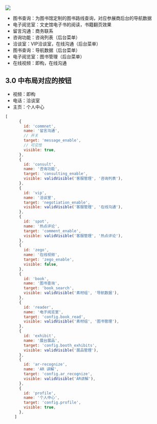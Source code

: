 ![](Pasted%20image%2020240627110012.png)

- 图书查询：为图书馆定制的图书路线查询，对应参展商后台的导航数据
- 电子阅览室：文史馆电子书的阅读，书籍翻页效果
- 留言沟通：商务联系
- 咨询功能：咨询列表（后台菜单）
- 洽谈室：VIP洽谈室，在线沟通（后台菜单）
- 图书查询：导航数据（后台菜单）
- 电子阅览室：图书管理（后台菜单）
- 在线视频：即构，在线沟通

## 3.0 中布局对应的按钮

- 视频：即构
- 电话：洽谈室
- 主页：个人中心

```js
[
      {
        id: 'commnet',
        name: '留言沟通',
        // 开关
        target: 'message_enable',
        // 可见性
        visible: true,
      },
      {
        id: 'consult',
        name: '咨询功能',
        target: 'consulting_enable',
        visible: validVisible('客服管理', '咨询列表'),
      },
      {
        id: 'vip',
        name: '洽谈室',
        target: 'negotiation_enable',
        visible: validVisible('客服管理', '在线沟通'),
      },
      {
        id: 'spot',
        name: '热点评论',
        target: 'comment_enable',
        visible: validVisible('客服管理', '热点评论'),
      },
      {
        id: 'zego',
        name: '在线视频',
        target: 'zego_enable',
        visible: false,
      },
      {
        id: 'book',
        name: '图书查询',
        target: 'book_search',
        visible: validVisible('素材组', '导航数据'),
      },
      {
        id: 'reader',
        name: '电子阅览室',
        target: 'config.book_read',
        visible: validVisible('素材组', '图书管理'),
      },
      {
        id: 'exhibit',
        name: '展台展品',
        target: 'config.booth_exhibits',
        visible: validVisible('展品管理'),
      },
      {
        id: 'ar-recognize',
        name: 'AR 讲解',
        target: 'config.ar_recognize',
        visible: validVisible('AR讲解'),
      },
      {
        id: 'profile',
        name: '个人中心',
        target: 'config.profile',
        visible: true,
      },
    ]
```